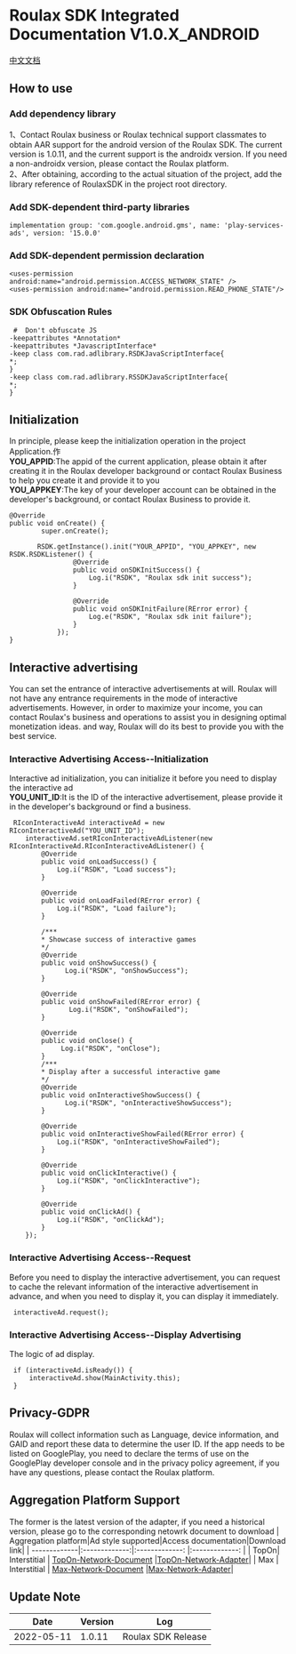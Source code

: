

# Roulax SDK Integrated Documentation V1.0.X_ANDROID  

[中文文档](https://github.com/RoulaxTeam/Roulax-Android-SDK/blob/master/README.md)  

## How to use

### Add dependency library
1、Contact Roulax business or Roulax technical support classmates to obtain AAR support for the android version of the Roulax SDK. The current version is 1.0.11, and the current support is the androidx version. If you need a non-androidx version, please contact the Roulax platform.  
2、After obtaining, according to the actual situation of the project, add the library reference of RoulaxSDK in the project root directory.

<!-- 下载地址：[Roulax-SDK-Core](https://github.com/RoulaxTeam/Roulax-Android-SDK/releases/download/main_1.0.11/rsdk_1011_202205091149.aar) -->

### Add SDK-dependent third-party libraries
	implementation group: 'com.google.android.gms', name: 'play-services-ads', version: '15.0.0'

### Add SDK-dependent permission declaration

  	<uses-permission android:name="android.permission.ACCESS_NETWORK_STATE" />
    <uses-permission android:name="android.permission.READ_PHONE_STATE"/>


### SDK Obfuscation Rules
     #  Don't obfuscate JS
	-keepattributes *Annotation*
	-keepattributes *JavascriptInterface*
	-keep class com.rad.adlibrary.RSDKJavaScriptInterface{
	*;
	}
	-keep class com.rad.adlibrary.RSSDKJavaScriptInterface{
	*;
	}


## Initialization

In principle, please keep the initialization operation in the project Application.作<br>
**YOU_APPID**:The appid of the current application, please obtain it after creating it in the Roulax developer background or contact Roulax Business to help you create it and provide it to you<br>
**YOU_APPKEY**:The key of your developer account can be obtained in the developer's background, or contact Roulax Business to provide it.<br>


	@Override
	public void onCreate() {
			super.onCreate();

           RSDK.getInstance().init("YOUR_APPID", "YOU_APPKEY", new RSDK.RSDKListener() {
                    @Override
                    public void onSDKInitSuccess() {
                        Log.i("RSDK", "Roulax sdk init success");
                    }

                    @Override
                    public void onSDKInitFailure(RError error) {
                        Log.e("RSDK", "Roulax sdk init failure");
                    }
                });  
	}


## Interactive advertising

You can set the entrance of interactive advertisements at will. Roulax will not have any entrance requirements in the mode of interactive advertisements. However, in order to maximize your income, you can contact Roulax's business and operations to assist you in designing optimal monetization ideas. and way, Roulax will do its best to provide you with the best service.

### Interactive Advertising Access--Initialization

Interactive ad initialization, you can initialize it before you need to display the interactive ad<br>
**YOU_UNIT_ID**:It is the ID of the interactive advertisement, please provide it in the developer's background or find a business.


     RIconInteractiveAd interactiveAd = new RIconInteractiveAd("YOU_UNIT_ID");
        interactiveAd.setRIconInteractiveAdListener(new RIconInteractiveAd.RIconInteractiveAdListener() {
            @Override
            public void onLoadSuccess() {
                Log.i("RSDK", "Load success");
            }

            @Override
            public void onLoadFailed(RError error) {
                Log.i("RSDK", "Load failure");
            }

			/***
			* Showcase success of interactive games
			*/
            @Override
            public void onShowSuccess() {
				  Log.i("RSDK", "onShowSuccess");
            }

            @Override
            public void onShowFailed(RError error) {
				   Log.i("RSDK", "onShowFailed");
            }

            @Override
            public void onClose() {
                 Log.i("RSDK", "onClose");
            }
			/***
			* Display after a successful interactive game
			*/
            @Override
            public void onInteractiveShowSuccess() {
				  Log.i("RSDK", "onInteractiveShowSuccess");
            }
			
            @Override
            public void onInteractiveShowFailed(RError error) {               
				Log.i("RSDK", "onInteractiveShowFailed");
            }

            @Override
            public void onClickInteractive() {
                Log.i("RSDK", "onClickInteractive");
            }

            @Override
            public void onClickAd() {
                Log.i("RSDK", "onClickAd");
            }
        });


### Interactive Advertising Access--Request

Before you need to display the interactive advertisement, you can request to cache the relevant information of the interactive advertisement in advance, and when you need to display it, you can display it immediately.

	 interactiveAd.request();


### Interactive Advertising Access--Display Advertising

The logic of ad display.

 	 if (interactiveAd.isReady()) {
         interactiveAd.show(MainActivity.this);
     }

## Privacy-GDPR
Roulax will collect information such as Language, device information, and GAID and report these data to determine the user ID. If the app needs to be listed on GooglePlay, you need to declare the terms of use on the GooglePlay developer console and in the privacy policy agreement, if you have any questions, please contact the Roulax platform.

## Aggregation Platform Support
The former is the latest version of the adapter, if you need a historical version, please go to the corresponding netowrk document to download
| Aggregation platform|Ad style supported|Access documentation|Download link|
| -------------|:-------------:|:-------------: |:-------------: |
| TopOn| Interstitial | [TopOn-Network-Document](https://github.com/RoulaxTeam/Roulax-Android-SDK/blob/master/network/topon/RoulaxTopOnAdapter.md) |[TopOn-Network-Adapter](https://github.com/RoulaxTeam/Roulax-Android-SDK/releases/download/network_max/rad-network-max-release.aar)|
| Max  | Interstitial | [Max-Network-Document](https://github.com/RoulaxTeam/Roulax-Android-SDK/blob/master/network/Max/RSDK-MAX-English.md) |[Max-Network-Adapter](https://github.com/RoulaxTeam/Roulax-Android-SDK/releases/download/network_max/rad-adapter-max.aar)|


## Update Note
| Date | Version | Log |
|--|--|--|
| 2022-05-11 | 1.0.11 | Roulax SDK Release |

